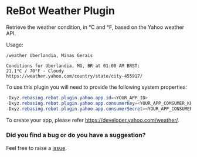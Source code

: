 # ReBot Weather Plugin

Retrieve the weather condition, in °C and °F, based on the Yahoo weather API.

Usage:

```
/weather Uberlandia, Minas Gerais

Conditions for Uberlandia, MG, BR at 01:00 AM BRST:
21.1°C / 70°F - Cloudy
https://weather.yahoo.com/country/state/city-455917/
```

To use this plugin you will need to provide the following system properties:

```java
-Dxyz.rebasing.rebot.plugin.yahoo.app.id=<YOUR_APP_ID>
-Dxyz.rebasing.rebot.plugin.yahoo.app.consumerKey=<YOUR_APP_COMSUMER_KEY>
-Dxyz.rebasing.rebot.plugin.yahoo.app.consumerSecret=<YOUR_APP_CONSUMER_SECRET>
```

To create your app, please refer https://developer.yahoo.com/weather/. 


### Did you find a bug or do you have a suggestion?
Feel free to raise a [issue](https://github.com/rebasing-xyz/rebot/rebot/issues/new).